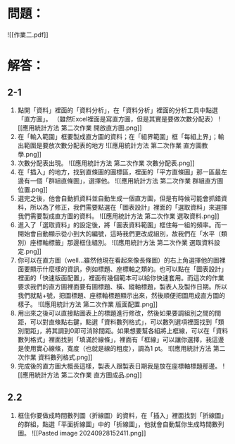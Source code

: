 # 問題：
![[作業二.pdf]]
# 解答：
## 2-1
1. 點開「資料」裡面的「資料分析」，在「資料分析」裡面的分析工具中點選「直方圖」。
（雖然Excel裡面是寫直方圖，但是其實是要做次數分配表）
![[應用統計方法 第二次作業 開啟直方圖.png]]
2. 在「輸入範圍」框要製成直方圖的資料；在「組界範圍」框「每組上界」；輸出範圍是要放次數分配表的地方
![[應用統計方法 第二次作業 直方圖教學.png]]
3. 次數分配表出現。
![[應用統計方法 第二次作業 次數分配表.png]]
4. 在「插入」的地方，找到直條圖的圖標區，裡面的「平方直條圖」那一區最左邊有一個「群組直條圖」，選擇他。
![[應用統計方法 第二次作業 群組直方圖 位置.png]]
5. 選完之後，他會自動抓資料並自動生成一個直方圖，但是有時候可能會抓錯資料，所以為了修正，我們需要點選在「圖表設計」裡面的「選取資料」來選擇我們需要製成直方圖的資料。
![[應用統計方法 第二次作業 選取資料.png]]
6. 進入了「選取資料」的設定後，將「圖表資料範圍」框住每一組的頻率。而一開始會自動顯示從小到大的編號，這時我們更改成組別，故我們在「水平（類別）座標軸標籤」那邊框住組別。
![[應用統計方法 第二次作業 選取資料設定.png]]
7. 你可以在直方圖（well...雖然他現在看起來像長條圖）的右上角選擇他的圖裡面要顯示什麼樣的資訊，例如標題、座標軸之類的。也可以點在「圖表設計」裡面的「快速版面配置」，裡面有幾個範本可以給你快速套用。而這次的作業要求我們的直方圖裡面要有圖標題、橫、縱軸標題，製表人及製作日期。所以我們就點+號，把圖標題、座標軸標題顯示出來，然後順便把圖用成直方圖的樣子。
![[應用統計方法 第二次作業 版面配置.png]]
8. 用出來之後可以直接點圖表上的標題進行修改，然後如果要調組別之間的間距，可以對直條點右鍵，點選「資料數列格式」，可以數列選項裡面找到「類別間距」，將其調到0即可消除間距。如果想要幫各組將上框線，可以在「資料數列格式」裡面找到「填滿於線條」，裡面有「框線」可以讓你選擇，我這邊是使用實心線條，寬度（也就是線的粗度），調為1 pt。
![[應用統計方法 第二次作業 資料數列格式.png]]
9. 完成後的直方圖大概長這樣，製表人跟製表日期我是放在座標軸標題那邊。
![[應用統計方法 第二次作業 直方圖成品.png]]
## 2.2
1. 框住你要做成時間數列圖（折線圖）的資料，在「插入」裡面找到「折線圖」的群組，點選「平面折線圖」中的「折線圖」，他就會自動幫你生成時間數列圖。
![[Pasted image 20240928152411.png]]